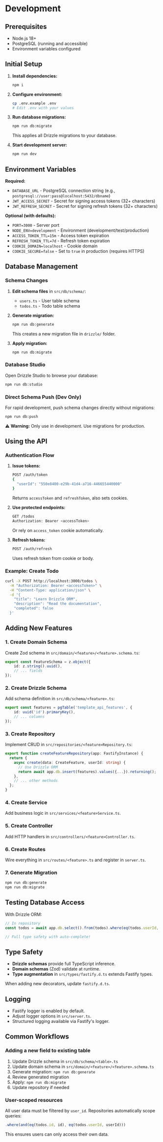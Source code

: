 # Development

## Prerequisites

- Node.js 18+
- PostgreSQL (running and accessible)
- Environment variables configured

## Initial Setup

1. **Install dependencies:**

   ```bash
   npm i
   ```

2. **Configure environment:**

   ```bash
   cp .env.example .env
   # Edit .env with your values
   ```

3. **Run database migrations:**

   ```bash
   npm run db:migrate
   ```

   This applies all Drizzle migrations to your database.

4. **Start development server:**
   ```bash
   npm run dev
   ```

## Environment Variables

**Required:**

- `DATABASE_URL` - PostgreSQL connection string (e.g., `postgresql://user:pass@localhost:5432/dbname`)
- `JWT_ACCESS_SECRET` - Secret for signing access tokens (32+ characters)
- `JWT_REFRESH_SECRET` - Secret for signing refresh tokens (32+ characters)

**Optional (with defaults):**

- `PORT=3000` - Server port
- `NODE_ENV=development` - Environment (development/test/production)
- `ACCESS_TOKEN_TTL=15m` - Access token expiration
- `REFRESH_TOKEN_TTL=7d` - Refresh token expiration
- `COOKIE_DOMAIN=localhost` - Cookie domain
- `COOKIE_SECURE=false` - Set to `true` in production (requires HTTPS)

## Database Management

### Schema Changes

1. **Edit schema files** in `src/db/schema/`:

   - `users.ts` - User table schema
   - `todos.ts` - Todo table schema

2. **Generate migration:**

   ```bash
   npm run db:generate
   ```

   This creates a new migration file in `drizzle/` folder.

3. **Apply migration:**
   ```bash
   npm run db:migrate
   ```

### Database Studio

Open Drizzle Studio to browse your database:

```bash
npm run db:studio
```

### Direct Schema Push (Dev Only)

For rapid development, push schema changes directly without migrations:

```bash
npm run db:push
```

⚠️ **Warning:** Only use in development. Use migrations for production.

## Using the API

### Authentication Flow

1. **Issue tokens:**

   ```bash
   POST /auth/token
   {
     "userId": "550e8400-e29b-41d4-a716-446655440000"
   }
   ```

   Returns `accessToken` and `refreshToken`, also sets cookies.

2. **Use protected endpoints:**

   ```bash
   GET /todos
   Authorization: Bearer <accessToken>
   ```

   Or rely on `access_token` cookie automatically.

3. **Refresh tokens:**
   ```bash
   POST /auth/refresh
   ```
   Uses refresh token from cookie or body.

### Example: Create Todo

```bash
curl -X POST http://localhost:3000/todos \
  -H "Authorization: Bearer <accessToken>" \
  -H "Content-Type: application/json" \
  -d '{
    "title": "Learn Drizzle ORM",
    "description": "Read the documentation",
    "completed": false
  }'
```

## Adding New Features

### 1. Create Domain Schema

Create Zod schema in `src/domain/<feature>/<feature>.schema.ts`:

```typescript
export const FeatureSchema = z.object({
	id: z.string().uuid(),
	// ... fields
});
```

### 2. Create Drizzle Schema

Add schema definition in `src/db/schema/<feature>.ts`:

```typescript
export const features = pgTable('template_api_features', {
	id: uuid('id').primaryKey(),
	// ... columns
});
```

### 3. Create Repository

Implement CRUD in `src/repositories/<feature>Repository.ts`:

```typescript
export function createFeatureRepository(app: FastifyInstance) {
  return {
    async create(data: CreateFeature, userId: string) {
      // Use Drizzle ORM
      return await app.db.insert(features).values({...}).returning();
    },
    // ... other methods
  };
}
```

### 4. Create Service

Add business logic in `src/services/<feature>Service.ts`.

### 5. Create Controller

Add HTTP handlers in `src/controllers/<feature>Controller.ts`.

### 6. Create Routes

Wire everything in `src/routes/<feature>.ts` and register in `server.ts`.

### 7. Generate Migration

```bash
npm run db:generate
npm run db:migrate
```

## Testing Database Access

With Drizzle ORM:

```typescript
// In repository
const todos = await app.db.select().from(todos).where(eq(todos.userId, userId));

// Full type safety with auto-complete!
```

## Type Safety

- **Drizzle schemas** provide full TypeScript inference.
- **Domain schemas** (Zod) validate at runtime.
- **Type augmentation** in `src/types/fastify.d.ts` extends Fastify types.

When adding new decorators, update `fastify.d.ts`.

## Logging

- Fastify logger is enabled by default.
- Adjust logger options in `src/server.ts`.
- Structured logging available via Fastify's logger.

## Common Workflows

### Adding a new field to existing table

1. Update Drizzle schema in `src/db/schema/<table>.ts`
2. Update domain schema in `src/domain/<feature>/<feature>.schema.ts`
3. Generate migration: `npm run db:generate`
4. Review generated migration
5. Apply: `npm run db:migrate`
6. Update repository if needed

### User-scoped resources

All user data must be filtered by `user_id`. Repositories automatically scope queries:

```typescript
.where(and(eq(todos.id, id), eq(todos.userId, userId)))
```

This ensures users can only access their own data.
